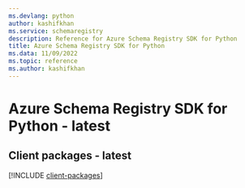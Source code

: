 ```yaml
---
ms.devlang: python
author: kashifkhan
ms.service: schemaregistry
description: Reference for Azure Schema Registry SDK for Python
title: Azure Schema Registry SDK for Python
ms.data: 11/09/2022
ms.topic: reference
ms.author: kashifkhan
---
```

# Azure Schema Registry SDK for Python - latest

## Client packages - latest
[!INCLUDE [client-packages](schema-registry-client-index.md)]